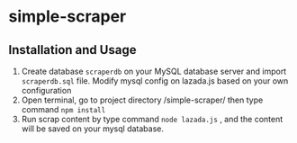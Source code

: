 # simple-scraper

## Installation and Usage

1. Create database `scraperdb` on your MySQL database server and import `scraperdb.sql` file. Modify mysql config on lazada.js based on your own configuration
2. Open terminal, go to project directory /simple-scraper/ then type command `npm install`
3. Run scrap content by type command `node lazada.js` , and the content will be saved on your mysql database.